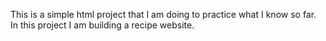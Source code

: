 This is a simple html project that I am doing to practice what I know so far. In this project I am building a recipe website.